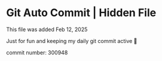 # Git Auto Commit | Hidden File

This file was added Feb 12, 2025

Just for fun and keeping my daily git commit active 🤪

commit number: 300948
